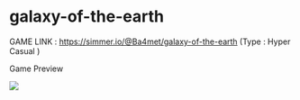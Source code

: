 # galaxy-of-the-earth
GAME LINK : https://simmer.io/@Ba4met/galaxy-of-the-earth (Type : Hyper Casual )


Game Preview

![](https://media.discordapp.net/attachments/406062303897714709/714043839064571974/unknown.png?width=338&height=597)
